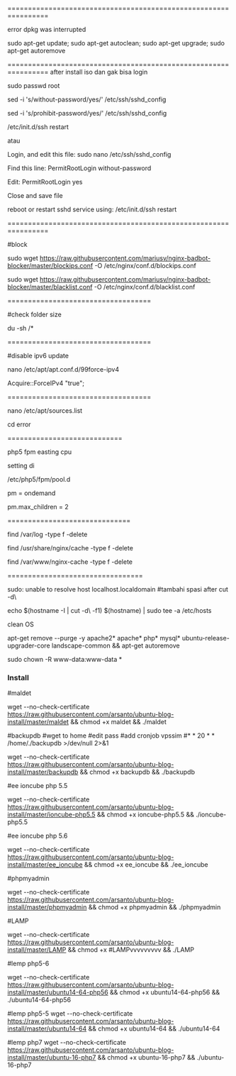 
================================================================

error dpkg was interrupted

sudo apt-get update; sudo apt-get autoclean; sudo apt-get upgrade; sudo apt-get autoremove

================================================================
after install iso dan gak bisa login

sudo passwd root

sed -i 's/without-password/yes/' /etc/ssh/sshd_config

sed -i 's/prohibit-password/yes/' /etc/ssh/sshd_config

/etc/init.d/ssh restart

atau 

Login, and edit this file: sudo nano /etc/ssh/sshd_config

Find this line: PermitRootLogin without-password

Edit: PermitRootLogin yes

Close and save file

reboot or restart sshd service using: /etc/init.d/ssh restart


================================================================




#block

sudo wget  https://raw.githubusercontent.com/mariusv/nginx-badbot-blocker/master/blockips.conf -O /etc/nginx/conf.d/blockips.conf


sudo wget https://raw.githubusercontent.com/mariusv/nginx-badbot-blocker/master/blacklist.conf -O /etc/nginx/conf.d/blacklist.conf


===================================

#check folder size 

du -sh /*


===================================


#disable ipv6 update

nano /etc/apt/apt.conf.d/99force-ipv4

Acquire::ForceIPv4 "true";


===================================


nano /etc/apt/sources.list

cd error

============================

php5 fpm easting cpu


setting di 

/etc/php5/fpm/pool.d


pm = ondemand


pm.max_children = 2

==============================

find /var/log -type f -delete


find /usr/share/nginx/cache -type f -delete

find /var/www/nginx-cache -type f -delete

=================================


sudo: unable to resolve host localhost.localdomain
#tambahi spasi after cut -d\ 

echo $(hostname -I | cut -d\    -f1) $(hostname) | sudo tee -a /etc/hosts






clean OS

apt-get remove --purge -y apache2* apache* php* mysql* ubuntu-release-upgrader-core landscape-common && apt-get autoremove

sudo chown -R www-data:www-data *



### Install
#maldet

wget --no-check-certificate https://raw.githubusercontent.com/arsanto/ubuntu-blog-install/master/maldet && chmod +x maldet && ./maldet


#backupdb
#wget to home
#edit pass
#add cronjob vpssim
#* * 20 * * /home/./backupdb >/dev/null 2>&1

wget --no-check-certificate https://raw.githubusercontent.com/arsanto/ubuntu-blog-install/master/backupdb && chmod +x backupdb && ./backupdb
 
#ee ioncube php 5.5

wget --no-check-certificate https://raw.githubusercontent.com/arsanto/ubuntu-blog-install/master/ioncube-php5.5 && chmod +x ioncube-php5.5 && ./ioncube-php5.5


#ee ioncube php 5.6


wget --no-check-certificate https://raw.githubusercontent.com/arsanto/ubuntu-blog-install/master/ee_ioncube && chmod +x ee_ioncube && ./ee_ioncube




#phpmyadmin

wget --no-check-certificate https://raw.githubusercontent.com/arsanto/ubuntu-blog-install/master/phpmyadmin && chmod +x phpmyadmin && ./phpmyadmin

#LAMP

wget --no-check-certificate https://raw.githubusercontent.com/arsanto/ubuntu-blog-install/master/LAMP && chmod +x #LAMPvvvvvvvvv
&& ./LAMP

#lemp php5-6

wget --no-check-certificate https://raw.githubusercontent.com/arsanto/ubuntu-blog-install/master/ubuntu14-64-php56 && chmod +x ubuntu14-64-php56 && ./ubuntu14-64-php56

#lemp php5-5
wget --no-check-certificate  https://raw.githubusercontent.com/arsanto/ubuntu-blog-install/master/ubuntu14-64 && chmod +x ubuntu14-64 && ./ubuntu14-64

#lemp php7
wget --no-check-certificate https://raw.githubusercontent.com/arsanto/ubuntu-blog-install/master/ubuntu-16-php7 && chmod +x ubuntu-16-php7 && ./ubuntu-16-php7
